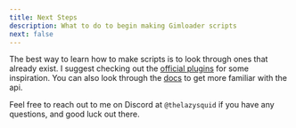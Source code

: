```yaml
---
title: Next Steps
description: What to do to begin making Gimloader scripts
next: false
---
```


The best way to learn how to make scripts is to look through ones that already exist. I suggest checking out the [official plugins](https://github.com/TheLazySquid/Gimloader/tree/main/plugins) for some inspiration. You can also look through the [docs](../api/scopedapi) to get more familiar with the api.

Feel free to reach out to me on Discord at `@thelazysquid` if you have any questions, and good luck out there.
